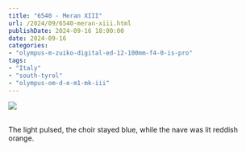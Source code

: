 ```yaml
---
title: "6540 - Meran XIII"
url: /2024/09/6540-meran-xiii.html
publishDate: 2024-09-16 18:00:00
date: 2024-09-16
categories:
- "olympus-m-zuiko-digital-ed-12-100mm-f4-0-is-pro"
tags:
- "Italy"
- "south-tyrol"
- "olympus-om-d-e-m1-mk-iii"
---
```

<div class="container">
<div class="center"><a target="_blank" href="https://d25zfm9zpd7gm5.cloudfront.net/1200x1200/2020/20200906_162237_lr.jpg"><img class="webfeedsFeaturedVisual" src="https://d25zfm9zpd7gm5.cloudfront.net/0600x0600/2020/20200906_162237_lr.jpg" /></a></div>
</div>
<br />

The light pulsed, the choir stayed blue, while the nave was
lit reddish orange.
